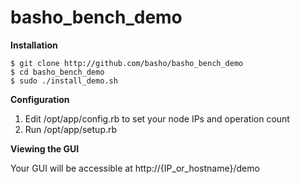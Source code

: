 basho_bench_demo
===============

**Installation**

    $ git clone http://github.com/basho/basho_bench_demo
    $ cd basho_bench_demo
    $ sudo ./install_demo.sh

**Configuration**

1. Edit /opt/app/config.rb to set your node IPs and operation count
2. Run /opt/app/setup.rb

**Viewing the GUI**

Your GUI will be accessible at http://{IP_or_hostname}/demo
